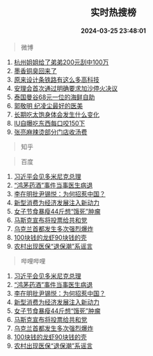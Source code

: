 <div align="center"><h2>实时热搜榜</h2><h4>2024-03-25 23:48:01</h4></div>

> 微博  

1. [杭州姐姐给了弟弟200元刮中100万](https://s.weibo.com/weibo?q=%23%E6%9D%AD%E5%B7%9E%E5%A7%90%E5%A7%90%E7%BB%99%E4%BA%86%E5%BC%9F%E5%BC%9F200%E5%85%83%E5%88%AE%E4%B8%AD100%E4%B8%87%23&t=31&band_rank=1&Refer=top)<br />
2. [墨香铜臭回来了](https://s.weibo.com/weibo?q=%E5%A2%A8%E9%A6%99%E9%93%9C%E8%87%AD%E5%9B%9E%E6%9D%A5%E4%BA%86&t=31&band_rank=2&Refer=top)<br />
3. [原来设计条铁路有这么多高科技](https://s.weibo.com/weibo?q=%23%E5%8E%9F%E6%9D%A5%E8%AE%BE%E8%AE%A1%E6%9D%A1%E9%93%81%E8%B7%AF%E6%9C%89%E8%BF%99%E4%B9%88%E5%A4%9A%E9%AB%98%E7%A7%91%E6%8A%80%23&t=31&band_rank=3&Refer=top)<br />
4. [安理会首次通过明确要求加沙停火决议](https://s.weibo.com/weibo?q=%23%E5%AE%89%E7%90%86%E4%BC%9A%E9%A6%96%E6%AC%A1%E9%80%9A%E8%BF%87%E6%98%8E%E7%A1%AE%E8%A6%81%E6%B1%82%E5%8A%A0%E6%B2%99%E5%81%9C%E7%81%AB%E5%86%B3%E8%AE%AE%23&t=31&band_rank=4&Refer=top)<br />
5. [泰国曼谷68元一位的海鲜自助](https://s.weibo.com/weibo?q=%E6%B3%B0%E5%9B%BD%E6%9B%BC%E8%B0%B768%E5%85%83%E4%B8%80%E4%BD%8D%E7%9A%84%E6%B5%B7%E9%B2%9C%E8%87%AA%E5%8A%A9&t=31&band_rank=5&Refer=top)<br />
6. [郭敬明 纪凌尘最好的医美](https://s.weibo.com/weibo?q=%E9%83%AD%E6%95%AC%E6%98%8E%20%E7%BA%AA%E5%87%8C%E5%B0%98%E6%9C%80%E5%A5%BD%E7%9A%84%E5%8C%BB%E7%BE%8E&t=31&band_rank=6&Refer=top)<br />
7. [长期吃太饱身体会发生什么变化](https://s.weibo.com/weibo?q=%23%E9%95%BF%E6%9C%9F%E5%90%83%E5%A4%AA%E9%A5%B1%E8%BA%AB%E4%BD%93%E4%BC%9A%E5%8F%91%E7%94%9F%E4%BB%80%E4%B9%88%E5%8F%98%E5%8C%96%23&t=31&band_rank=7&Refer=top)<br />
8. [IU自曝吃东西每口咬150下](https://s.weibo.com/weibo?q=%23IU%E8%87%AA%E6%9B%9D%E5%90%83%E4%B8%9C%E8%A5%BF%E6%AF%8F%E5%8F%A3%E5%92%AC150%E4%B8%8B%23&t=31&band_rank=8&Refer=top)<br />
9. [张亮麻辣烫部分门店收汤费](https://s.weibo.com/weibo?q=%23%E5%BC%A0%E4%BA%AE%E9%BA%BB%E8%BE%A3%E7%83%AB%E9%83%A8%E5%88%86%E9%97%A8%E5%BA%97%E6%94%B6%E6%B1%A4%E8%B4%B9%23&t=31&band_rank=9&Refer=top)<br />

> 知乎  


> 百度  

1. [习近平会见多米尼克总理](https://www.baidu.com/s?wd=%E4%B9%A0%E8%BF%91%E5%B9%B3%E4%BC%9A%E8%A7%81%E5%A4%9A%E7%B1%B3%E5%B0%BC%E5%85%8B%E6%80%BB%E7%90%86&sa=fyb_news&rsv_dl=fyb_news)<br />
2. [“鸿茅药酒”事件当事医生病退](https://www.baidu.com/s?wd=%E2%80%9C%E9%B8%BF%E8%8C%85%E8%8D%AF%E9%85%92%E2%80%9D%E4%BA%8B%E4%BB%B6%E5%BD%93%E4%BA%8B%E5%8C%BB%E7%94%9F%E7%97%85%E9%80%80&sa=fyb_news&rsv_dl=fyb_news)<br />
3. [李在明批尹锡悦：为何招惹中国？](https://www.baidu.com/s?wd=%E6%9D%8E%E5%9C%A8%E6%98%8E%E6%89%B9%E5%B0%B9%E9%94%A1%E6%82%A6%EF%BC%9A%E4%B8%BA%E4%BD%95%E6%8B%9B%E6%83%B9%E4%B8%AD%E5%9B%BD%EF%BC%9F&sa=fyb_news&rsv_dl=fyb_news)<br />
4. [新型消费为经济发展注入新动力](https://www.baidu.com/s?wd=%E6%96%B0%E5%9E%8B%E6%B6%88%E8%B4%B9%E4%B8%BA%E7%BB%8F%E6%B5%8E%E5%8F%91%E5%B1%95%E6%B3%A8%E5%85%A5%E6%96%B0%E5%8A%A8%E5%8A%9B&sa=fyb_news&rsv_dl=fyb_news)<br />
5. [女子节食暴瘦44斤想“饿死”肿瘤](https://www.baidu.com/s?wd=%E5%A5%B3%E5%AD%90%E8%8A%82%E9%A3%9F%E6%9A%B4%E7%98%A644%E6%96%A4%E6%83%B3%E2%80%9C%E9%A5%BF%E6%AD%BB%E2%80%9D%E8%82%BF%E7%98%A4&sa=fyb_news&rsv_dl=fyb_news)<br />
6. [马斯克宣布将投票给共和党](https://www.baidu.com/s?wd=%E9%A9%AC%E6%96%AF%E5%85%8B%E5%AE%A3%E5%B8%83%E5%B0%86%E6%8A%95%E7%A5%A8%E7%BB%99%E5%85%B1%E5%92%8C%E5%85%9A&sa=fyb_news&rsv_dl=fyb_news)<br />
7. [乌克兰首都发生多次强烈爆炸](https://www.baidu.com/s?wd=%E4%B9%8C%E5%85%8B%E5%85%B0%E9%A6%96%E9%83%BD%E5%8F%91%E7%94%9F%E5%A4%9A%E6%AC%A1%E5%BC%BA%E7%83%88%E7%88%86%E7%82%B8&sa=fyb_news&rsv_dl=fyb_news)<br />
8. [100块钱的龙虾90块钱的壳](https://www.baidu.com/s?wd=100%E5%9D%97%E9%92%B1%E7%9A%84%E9%BE%99%E8%99%BE90%E5%9D%97%E9%92%B1%E7%9A%84%E5%A3%B3&sa=fyb_news&rsv_dl=fyb_news)<br />
9. [农村出现医保“退保潮”系谣言](https://www.baidu.com/s?wd=%E5%86%9C%E6%9D%91%E5%87%BA%E7%8E%B0%E5%8C%BB%E4%BF%9D%E2%80%9C%E9%80%80%E4%BF%9D%E6%BD%AE%E2%80%9D%E7%B3%BB%E8%B0%A3%E8%A8%80&sa=fyb_news&rsv_dl=fyb_news)<br />

> 哔哩哔哩  

1. [习近平会见多米尼克总理](https://www.baidu.com/s?wd=%E4%B9%A0%E8%BF%91%E5%B9%B3%E4%BC%9A%E8%A7%81%E5%A4%9A%E7%B1%B3%E5%B0%BC%E5%85%8B%E6%80%BB%E7%90%86&sa=fyb_news&rsv_dl=fyb_news)<br />
2. [“鸿茅药酒”事件当事医生病退](https://www.baidu.com/s?wd=%E2%80%9C%E9%B8%BF%E8%8C%85%E8%8D%AF%E9%85%92%E2%80%9D%E4%BA%8B%E4%BB%B6%E5%BD%93%E4%BA%8B%E5%8C%BB%E7%94%9F%E7%97%85%E9%80%80&sa=fyb_news&rsv_dl=fyb_news)<br />
3. [李在明批尹锡悦：为何招惹中国？](https://www.baidu.com/s?wd=%E6%9D%8E%E5%9C%A8%E6%98%8E%E6%89%B9%E5%B0%B9%E9%94%A1%E6%82%A6%EF%BC%9A%E4%B8%BA%E4%BD%95%E6%8B%9B%E6%83%B9%E4%B8%AD%E5%9B%BD%EF%BC%9F&sa=fyb_news&rsv_dl=fyb_news)<br />
4. [新型消费为经济发展注入新动力](https://www.baidu.com/s?wd=%E6%96%B0%E5%9E%8B%E6%B6%88%E8%B4%B9%E4%B8%BA%E7%BB%8F%E6%B5%8E%E5%8F%91%E5%B1%95%E6%B3%A8%E5%85%A5%E6%96%B0%E5%8A%A8%E5%8A%9B&sa=fyb_news&rsv_dl=fyb_news)<br />
5. [女子节食暴瘦44斤想“饿死”肿瘤](https://www.baidu.com/s?wd=%E5%A5%B3%E5%AD%90%E8%8A%82%E9%A3%9F%E6%9A%B4%E7%98%A644%E6%96%A4%E6%83%B3%E2%80%9C%E9%A5%BF%E6%AD%BB%E2%80%9D%E8%82%BF%E7%98%A4&sa=fyb_news&rsv_dl=fyb_news)<br />
6. [马斯克宣布将投票给共和党](https://www.baidu.com/s?wd=%E9%A9%AC%E6%96%AF%E5%85%8B%E5%AE%A3%E5%B8%83%E5%B0%86%E6%8A%95%E7%A5%A8%E7%BB%99%E5%85%B1%E5%92%8C%E5%85%9A&sa=fyb_news&rsv_dl=fyb_news)<br />
7. [乌克兰首都发生多次强烈爆炸](https://www.baidu.com/s?wd=%E4%B9%8C%E5%85%8B%E5%85%B0%E9%A6%96%E9%83%BD%E5%8F%91%E7%94%9F%E5%A4%9A%E6%AC%A1%E5%BC%BA%E7%83%88%E7%88%86%E7%82%B8&sa=fyb_news&rsv_dl=fyb_news)<br />
8. [100块钱的龙虾90块钱的壳](https://www.baidu.com/s?wd=100%E5%9D%97%E9%92%B1%E7%9A%84%E9%BE%99%E8%99%BE90%E5%9D%97%E9%92%B1%E7%9A%84%E5%A3%B3&sa=fyb_news&rsv_dl=fyb_news)<br />
9. [农村出现医保“退保潮”系谣言](https://www.baidu.com/s?wd=%E5%86%9C%E6%9D%91%E5%87%BA%E7%8E%B0%E5%8C%BB%E4%BF%9D%E2%80%9C%E9%80%80%E4%BF%9D%E6%BD%AE%E2%80%9D%E7%B3%BB%E8%B0%A3%E8%A8%80&sa=fyb_news&rsv_dl=fyb_news)<br />
